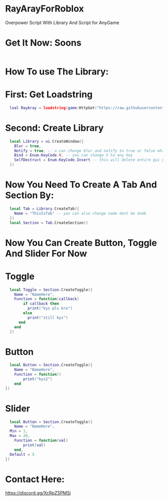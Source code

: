 # RayArayForRoblox
Overpower Script With Library And Script for AnyGame
# Get It Now: Soons
```lua

```

# How To use The Library:

# First: Get Loadstring
```lua
  loal RayAray = loadstring(game:HttpGet("https://raw.githubusercontent.com/IlikeScript1234/RayArayForRoblox.lua/main/GuiLibrary.lua", true))()
```

# Second: Create Library
```lua
  local Library = ui.CreateWindow({
  	Blur = true,
  	Notify = true, -- u can change blur and notify to true or false whatever you want
  	Bind = Enum.KeyCode.V, -- you can change V to any key
  	SelfDestruct = Enum.KeyCode.Insert -- this will delete entire gui you can also change this
  })
```

# Now You Need To Create A Tab And Section By:
```lua
  local Tab = Library.CreateTab({
  	Name = "ThisIsTab" -- you can also change name dont be dumb
  })
  local Section = Tab.CreateSection()
```

# Now You Can Create Button, Toggle And Slider For Now

# Toggle
```lua
  local Toggle = Section.CreateToggle({
  	Name = "NameHere",
  	Function = function(callback)
  		if callback then
          print("kys pls bro")
        else
          print("still kys")
      end
  	end	
  })
```

# Button
```lua
  local Button = Section.CreateToggle({
	Name = "NameHere",
	Function = function()
		print("kys2")
	end	
})
```
# Slider
```lua
  local Button = Section.CreateToggle({
	Name = "NameHere",
  Min = 1,
  Max = 20,
	Function = function(val)
		print(val)
	end,
  Default = 5
})
```

# Contact Here:

https://discord.gg/XcRpZSPMSj
